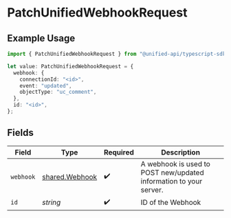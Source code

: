 # PatchUnifiedWebhookRequest

## Example Usage

```typescript
import { PatchUnifiedWebhookRequest } from "@unified-api/typescript-sdk/sdk/models/operations";

let value: PatchUnifiedWebhookRequest = {
  webhook: {
    connectionId: "<id>",
    event: "updated",
    objectType: "uc_comment",
  },
  id: "<id>",
};
```

## Fields

| Field                                                             | Type                                                              | Required                                                          | Description                                                       |
| ----------------------------------------------------------------- | ----------------------------------------------------------------- | ----------------------------------------------------------------- | ----------------------------------------------------------------- |
| `webhook`                                                         | [shared.Webhook](../../../sdk/models/shared/webhook.md)           | :heavy_check_mark:                                                | A webhook is used to POST new/updated information to your server. |
| `id`                                                              | *string*                                                          | :heavy_check_mark:                                                | ID of the Webhook                                                 |